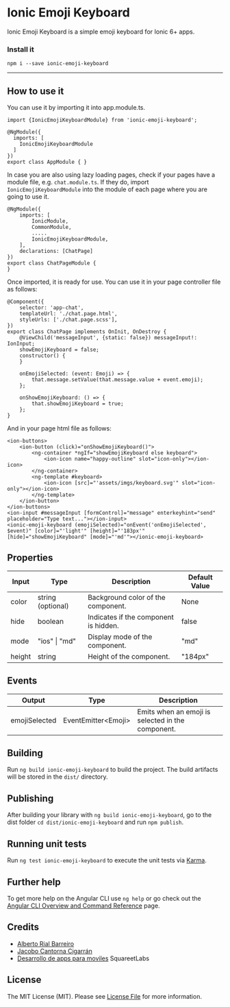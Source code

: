 # Ionic Emoji Keyboard

Ionic Emoji Keyboard is a simple emoji keyboard for Ionic 6+ apps. 

### Install it
```npm i --save ionic-emoji-keyboard```

------------------------
## How to use it

You can use it by importing it into app.module.ts.
```
import {IonicEmojiKeyboardModule} from 'ionic-emoji-keyboard';

@NgModule({
  imports: [
    IonicEmojiKeyboardModule
  ]
})
export class AppModule { }
```
In case you are also using lazy loading pages, check if your pages have a module file, e.g. `chat.module.ts`. If they do, import `IonicEmojiKeyboardModule` into the module of each page where you are going to use it.
```
@NgModule({
    imports: [
        IonicModule,
        CommonModule,
        .....
        IonicEmojiKeyboardModule,
    ],
    declarations: [ChatPage]
})
export class ChatPageModule {
}
```
Once imported, it is ready for use. You can use it in your page controller file as follows:

```
@Component({
    selector: 'app-chat',
    templateUrl: './chat.page.html',
    styleUrls: ['./chat.page.scss'],
})
export class ChatPage implements OnInit, OnDestroy {
    @ViewChild('messageInput', {static: false}) messageInput!: IonInput;
    showEmojiKeyboard = false;
    constructor() {
    }
    
    onEmojiSelected: (event: Emoji) => {
        that.message.setValue(that.message.value + event.emoji);
    };
    
    onShowEmojiKeyboard: () => {
        that.showEmojiKeyboard = true;
    };
}
```
And in your page html file as follows:
```
<ion-buttons>
    <ion-button (click)="onShowEmojiKeyboard()">
        <ng-container *ngIf="showEmojiKeyboard else keyboard">
            <ion-icon name="happy-outline" slot="icon-only"></ion-icon>
        </ng-container>
        <ng-template #keyboard>
            <ion-icon [src]="'assets/imgs/keyboard.svg'" slot="icon-only"></ion-icon>
        </ng-template>
    </ion-button>
</ion-buttons>
<ion-input #messageInput [formControl]="message" enterkeyhint="send" placeholder="Type text..."></ion-input>
<ionic-emoji-keyboard (emojiSelected)="onEvent('onEmojiSelected', $event)" [color]="'light'" [height]="'183px'" [hide]="showEmojiKeyboard" [mode]="'md'"></ionic-emoji-keyboard>
```


## Properties
| Input         | Type                   | Description                              | Default Value |
|---------------|------------------------|------------------------------------------|----------------------|
| color         | string (optional)      | Background color of the component.        | None                |
| hide          | boolean                | Indicates if the component is hidden.     | false                |
| mode          | "ios" \| "md"          | Display mode of the component.            | "md"                 |
| height        | string                 | Height of the component.                  | "184px"              |


## Events
| Output          | Type                  | Description                                                    |
|-----------------|-----------------------|----------------------------------------------------------------|
| emojiSelected   | EventEmitter\<Emoji\>  | Emits when an emoji is selected in the component.               |


## Building

Run `ng build ionic-emoji-keyboard` to build the project. The build artifacts will be stored in the `dist/` directory.

## Publishing

After building your library with `ng build ionic-emoji-keyboard`, go to the dist folder `cd dist/ionic-emoji-keyboard` and run `npm publish`.

## Running unit tests

Run `ng test ionic-emoji-keyboard` to execute the unit tests via [Karma](https://karma-runner.github.io).

## Further help

To get more help on the Angular CLI use `ng help` or go check out the [Angular CLI Overview and Command Reference](https://angular.io/cli) page.


## Credits
- [Alberto Rial Barreiro](https://github.com/alberto-rial)
- [Jacobo Cantorna Cigarrán](https://github.com/jcancig)
- [Desarrollo de apps para moviles](https://squareet.com/desarrollo-de-aplicaciones-para-moviles) SquareetLabs

## License
The MIT License (MIT). Please see [License File](LICENSE.md) for more information.
